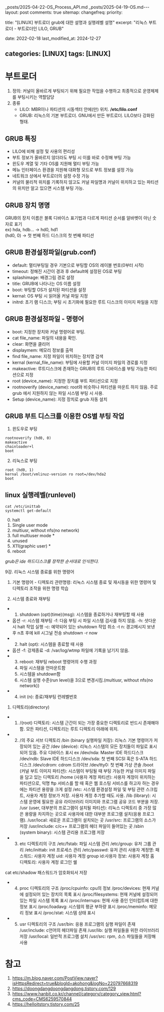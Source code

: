 _posts/2025-04-22-OS_Process_API.md _posts/2025-04-19-OS.md---
layout: post
comments: true
sitemap:
    changefreq:
    priority:

title: "[LINUX] 부트로더 grub에 대한 설명과 실행레벨 설명"
excerpt: "리눅스 부트로더 - 부트로더인 LILO, GRUB"

date: 2022-02-18
last_modified_at: 2024-12-27

categories: [LINUX]
tags: [LINUX]
---

# 부트로더
1. 정의: 커널이 올바르게 부팅되기 위해 필요한 작업을 수행하고 최종적으로 운영체제를 부팅시키는 역할담당
2. 종류
    * LILO: MBR이나 파티션의 시동섹터 안에(만) 위치. **/etc/lilo.conf**
    * GRUB: 리눅스의 기본 부트로더. GNU에서 만든 부트로더. LILO보다 강화된 형태. 

## GRUB 특징
* LILO에 비해 설정 및 사용의 편리성
* 부트 정보가 올바르지 않더라도 부팅 시 이를 바로 수정해 부팅 가능
* 윈도우 계열 및 기타 OS를 지원해 멀티 부팅 가능
* 메뉴 인터페이스 환경을 지원해 대화형 모드로 부트 정보를 설정 가능
* 네트워크 상에서 부트로더의 설정 수정 가능
* 커널의 물리적 위치를 기록하지 않고도 커널 파일명과 커널이 위치하고 있는 파티션의 위치만 알고 있으면 시스템 부팅 가능.

## GRUB 장치 명명
GRUB의 장치 이름은 블록 디바이스 표기법과 다르게 파티션 순서를 알바벳이 아닌 숫자로 표기  
ex) hda, hdb... -> hd0, hd1  
(hd0, 0) -> 첫 번째 하드 디스크의 첫 번째 파티션

## GRUB 환경설정파일(grub.conf)
* default: 멀티부팅일 경우 기본으로 부팅할 OS의 레이블 번호(0부터 시작)
* timeout: 정해진 시간이 경과 후 default에 설정된 OS로 부팅
* splashimage: 배경그림 경로 설정
* title: GRUB에 나타나는 OS 이름 설정
* boot: 부팅할 OS가 설치된 파티션을 설정
* kernal: OS 부팅 시 읽어올 커널 파일 지정
* initrd: 초기 램 디스크; 부팅 시 초기화에 필요한 루트 디스크의 이미지 파일을 지정

## GRUB 환경설정파일 - 명령어
* boot: 지정한 장치와 커널 명령어로 부팅.
* cat file_name: 파일의 내용을 확인.
* clear: 화면을 클리어
* displaymem: 메모리 정보를 출력
* find file_name: 지정 파일이 위치하는 장치명 검색
* kernal (kernal_file_name): 부팅에 사용할 커널 이미지 파일의 경로를 지정
* makeactive: 루트디스크에 존재하는 GRUB의 루트 디바이스를 부팅 가능한 파티션으로 지정
* root (device_name): 지정한 장치를 부트 파티션으로 지정
* rootnoverify (device_name): root와 비슷하나 파티션을 마운트 하지 않음. 주로 grub 에서 지원하지 않는 파일 시스템 부팅 시 사용.
* Setup (device_name): 지정 장치로 grub 자동 설치

## GRUB 부트 디스크를 이용한 OS별 부팅 작업
1. 윈도우로 부팅  
```
rootnoverify (hd0, 0)
makeactive
chainloader+l
boot
```

2. 리눅스로 부팅  
```
root (hd0, 1)
kernal /boot/vmlinuz-version ro root=/dev/hda2
boot
```

## linux 실행레벨(runlevel)
```shell
cat /etc/inittab
systemctl get-default
```
0. halt
1. Single user mode
2. multiusr, without nfs(no network)
3. full multiuser mode *
4. unused
5. X11(graphic user) *
6. reboot

_grub은 ide 하드디스크를 장착한 순서대로 인식한다._


9강. 리눅스 시스템 종료를 위한 명령어

1. 기본 명령어 - 디렉토리 관련명령: 리눅스 시스템 종료 및 재시동을 위한 명령머 및 디렉토리 조작을 위한 명령 학습

1. 시스템 종료와 재부팅
- 1. shutdown (opt)(time)(msg): 시스템을 종료하거나 재부팅할 때 사용
- 옵션
-r: 시스템 재부팅
-f: 다음 부팅 시 파일 시스템 검사를 하지 않음.
-h: 셧다운 시 halt 작업 실행
-c: 예약되어 있는 shutdown 작업 취소
-t n: 경고메시지 보낸 후 n초 후에 kill 시그널 전송
shutdown -r now
- 2. halt (opt): 시스템을 종료할 때 사용
- 옵션
-f: 강제종료
-d: /var/log/wtmp 파일에 기록을 남기지 않음.
- 3. reboot: 재부팅
    reboot 명령어의 수행 과정
    1. 파일 시스템을 언마운트함
    2. 시스템을 shutdown함
    3. 시스템 실행 수준(run level)을 3으로 변경시킴.(multiusr, without nfs(no network))
- 4. init (n): 종료/재부팅 런레벨번호

1. 디렉토리(directory)
- 1. /(root) 디렉토리: 시스템 근간이 되는 가장 중요한 디렉토리로 반드시 존재해야 함. 모든 파티션, 디렉토리는 루트 디렉토리 아래에 위치.

- 2. /의 주요 서브 디렉토리
/bin (binary 실행파일 저장): 리눅스 기본 명령어가 저장되어 있는 공간
/dev (device): 리눅스 시스템의 모든 장치들이 파일로 표시되어 있음. 주요 디바이스 표시 ex /dev/nda: Master IDE 하드디스크 /dev/ndb: Slave IDE 하드디스크 /dev/sda: 첫 번째 SCSI 혹은 S-ATA 하드디스크 /dev/cdrom: cdrom 드라이브 /dev/tty0: 첫 번째 가상 콘솔
/boot (커널 부트 이미지 파티션): 시스템이 부팅될 때 부팅 가능한 커널 이미지 파일을 담고 있는 디렉토리
/home (사용자 계정 파티션): 사용자 계정이 위치하는 파티션으로, 익명 ftp 서비스를 할 때 혹은 웹 호스팅 서비스를 하고자 하는 경우에는 파티션 용량을 크게 설정
/etc: 시스템 환경설정 파일 및 부팅 관련 스크립트, 사용자 계정 정보가 저장. 사용자 계정 추가할 때도 사용.
/lib (library): 시스템 운영에 필요한 공유 라이브러리 이미지와 프로그램 공유 코드 부분을 저장.
/usr (user, 대부분의 프로그램이 설치될 파티션): 리눅스 디렉토리 중 가장 많은 용량을 차지하는 곳으로 사용자에 대한 대부분 프로그램 설치(응용 프로그램). /usr/local: 새로운 프로그램이 설치되는 곳 /usr/src: 프로그램의 소스가 저장 /usr/include: c/c++ 프로그램의 헤더 파일이 들어있는 곳
/sbin (system binary): 시스템 관리용 프로그램 저장

- 3. etc 디렉토리의 구조
/etc/fstab: 파일 시스템 관리
/etc/group: 유저 그룹 관리
/etc/inittab: init 프로세스 관리
/etc/passwd: 유저 관리
사용자 계정명: 패스워드: 사용자 계정 uid: 사용자 계정 group id:사용자 정보: 사용자 계정 홈 디렉토리: 사용자 계정 로그인 쉘

cat etc/shadow 패스워드가 암호화되서 저장

- 4. proc 디렉토리의 구조
/proc/cpuinfo: cpu의 정보
/proc/devices: 현재 커널에 설정되어 있는 장치의 목록 표시
/proc/filesystems: 현재 커널에 설정되어 있는 파일 시스템 목록 표시
/proc/interrups: 현재 사용 중인 인터럽트에 대한 정보 표시
/proc/loadavg: 시스템의 평균 부하량 표시
/proc/meminfo: 메모리 정보 표시
/proc/stat: 시스템 상태 표시

- 5. usr 디렉토리의 구조
/usr/bin: 응용 프로그램의 실행 파일이 존재
/usr/include: c언어의 헤더파일 존재
/usr/lib: 실행 파일들을 위한 라이브러리 저장
/usr/local: 일반적 프로그램 설치
/usr/src: rpm, 소스 파일들을 저장해 사용

# 참고
1. <https://m.blog.naver.com/PostView.naver?isHttpsRedirect=true&blogId=akohong&logNo=220797668319>
2. <https://doongdangdoongdangdong.tistory.com/129>
3. <https://www.hanbit.co.kr/channel/category/category_view.html?cms_code=CMS6259570844>
1. <https://helloitstory.tistory.com/25>